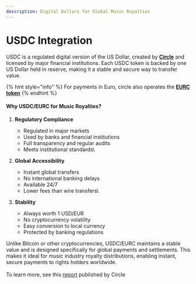 ```yaml
---
description: Digital Dollars for Global Music Royalties
---
```


# USDC Integration

USDC is a regulated digital version of the US Dollar, created by [**Circle**](https://www.circle.com/) and licensed by major financial institutions. Each USDC token is backed by one US Dollar held in reserve, making it a stable and secure way to transfer value.

{% hint style="info" %}
For payments in Euro, circle also operates the [**EURC token**](https://www.circle.com/eurc)
{% endhint %}

#### Why USDC/EURC for Music Royalties?

1. **Regulatory Compliance**
   * Regulated in major markets
   * Used by banks and financial institutions
   * Full transparency and regular audits
   * Meets institutional standards\

2. **Global Accessibility**
   * Instant global transfers
   * No international banking delays
   * Available 24/7
   * Lower fees than wire transfers\

3. **Stability**
   * Always worth 1 USD/EUR
   * No cryptocurrency volatility
   * Easy conversion to local currency
   * Protected by banking regulations

Unlike Bitcoin or other cryptocurrencies, USDC/EURC maintains a stable value and is designed specifically for global payments and settlements. This makes it ideal for music industry royalty distributions, enabling instant, secure payments to rights holders worldwide.\
\
To learn more, see this [report](https://www.circle.com/executiveinsights/stablecoins-blockchains-and-the-future-of-global-commerce) published by Circle
